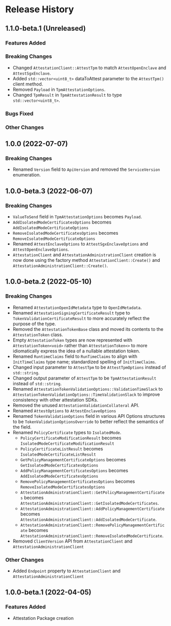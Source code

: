 # Release History

## 1.1.0-beta.1 (Unreleased)

### Features Added

### Breaking Changes

- Changed `AttestationClient::AttestTpm` to match `AttestOpenEnclave` and `AttestSgxEnclave`.
- Added `std::vector<uint8_t>` dataToAttest parameter to the `AttestTpm()` client method.
- Removed `Payload` in `TpmAttestationOptions`.
- Changed `TpmResult` in `TpmAttestationResult` to type `std::vector<uint8_t>`.

### Bugs Fixed

### Other Changes

## 1.0.0 (2022-07-07)

### Breaking Changes

- Renamed `Version` field to `ApiVersion` and removed the `ServiceVersion` enumeration.

## 1.0.0-beta.3 (2022-06-07)

### Breaking Changes

- `ValueToSend` field in `TpmAttestationOptions` becomes `Payload`.
- `AddIsolatedModeCertificatesOptions` becomes `AddIsolatedModeCertificateOptions`
- `RemoveIsolatedModeCertificatesOptions` becomes `RemoveIsolatedModeCertificateOptions`
- Renamed `AttestEnclaveOptions` to `AttestSgxEnclaveOptions` and `AttestOpenEnclaveOptions`.
- `AttestationClient` and `AttestationAdministrationClient` creation is now done using the factory method `AttestationClient::Create()` and `AttestationAdministrationClient::Create()`. 

## 1.0.0-beta.2 (2022-05-10)

### Breaking Changes

- Renamed `AttestationOpenIdMetadata` type to `OpenIdMetadata`.
- Renamed `AttestationSigningCertificateResult` type to `TokenValidationCertificateResult` to more accurately reflect the
  purpose of the type.
- Removed the `AttestationTokenBase` class and moved its contents to the `AttestationToken` class.
- Empty `AttestationToken` types are now represented with `AttestationToken<void>` rather than `AttestationToken<>` to more idiomatically express the idea of a nullable attestation token.
- Renamed `RuntimeClaims` field to `RunTimeClaims` to align with `InitTimeClaims` type name; standardized spelling of
  `InitTimeClaims`.
- Changed input parameter to `AttestTpm` to be `AttestTpmOptions` instead of `std::string`.
- Changed output parameter of `AttestTpm` to be `TpmAttestationResult` instead of `std::string`.
- Renamed `AttestationTokenValidationOptions::ValidationTimeSlack` to `AttestationTokenValidationOptions::TimeValidationSlack`
  to improve consistency with other attestation SDKs.
- Removed the unused `AttestationValidationCollateral` API.
- Renamed `AttestOptions` to `AttestEnclaveOptions`
- Renamed `TokenValidationOptions` field in various API Options structures to be `TokenValidationOptionsOverride` to better
  reflect the semantics of the field.
- Renamed `PolicyCertificate` types to `IsolatedMode`.
  - `PolicyCertificateModificationResult` becomes `IsolatedModeCertificateModificationResult`
  - `PolicyCertificateListResult` becomes `IsolatedModeCertificateListResult`
  - `GetPolicyManagementCertificateOptions` becomes `GetIsolatedModeCertificatesOptions`
  - `AddPolicyManagementCertificatesOptions` becomes `AddIsolatedModeCertificatesOptions`
  - `RemovePolicyManagementCertificatesOptions` becomes `RemoveIsolatedModeCertificatesOptions`
  - `AttestationAdministrationClient::GetPolicyManagementCertificates` becomes `AttestationAdministrationClient::GetIsolatedModeCertificates`.
  - `AttestationAdministrationClient::AddPolicyManagementCertificate` becomes `AttestationAdministrationClient::AddIsolatedModeCertificate`.
  - `AttestationAdministrationClient::RemovePolicyManagementCertificate` becomes `AttestationAdministrationClient::RemoveIsolatedModeCertificate`.
- Removed `ClientVersion` API from `AttestationClient` and `AttestationAdministrationClient`

### Other Changes

- Added `Endpoint` property to `AttestationClient` and `AttestationAdministrationClient`

## 1.0.0-beta.1 (2022-04-05)

### Features Added

- Attestation Package creation

